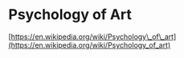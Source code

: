 # Psychology of Art

[https://en.wikipedia.org/wiki/Psychology\_of\_art](https://en.wikipedia.org/wiki/Psychology_of_art)

